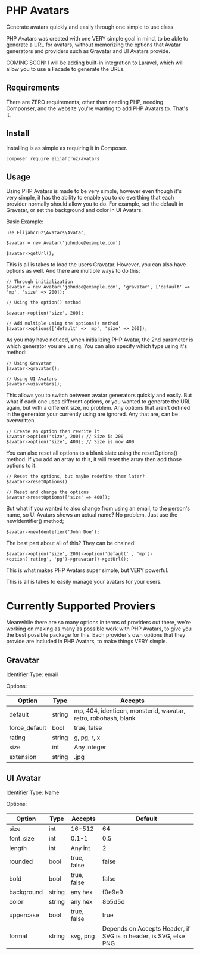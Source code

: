 # PHP Avatars
Generate avatars quickly and easily through one simple to use class.

PHP Avatars was created with one VERY simple goal in mind, to be able to generate a URL for avatars, without memorizing the options that Avatar generators and providers such as Gravatar and UI Avatars provide.

COMING SOON: I will be adding built-in integration to Laravel, which will allow you to use a Facade to generate the URLs.

## Requirements

There are ZERO requirements, other than needing PHP, needing Componser, and the website you're wanting to add PHP Avatars to. That's it.

## Install

Installing is as simple as requiring it in Composer.

````
composer require elijahcruz/avatars
````

## Usage

Using PHP Avatars is made to be very simple, however even though it's very simple, it has the ability to enable you to do everthing that each provider normally should allow you to do. For example, set the default in Gravatar, or set the background and color in UI Avatars.

Basic Example:

````
use Elijahcruz\Avatars\Avatar;

$avatar = new Avatar('johndoe@example.com')

$avatar->getUrl();

````

This is all is takes to load the users Gravatar. However, you can also have options as well. And there are multiple ways to do this:

````
// Through initialization
$avatar = new Avatar('johndoe@example.com', 'gravatar', ['default' => 'mp', 'size' => 200]);

// Using the option() method

$avatar->option('size', 200);

// Add multiple using the options() method
$avatar->options(['default' => 'mp', 'size' => 200]);
````

As you may have noticed, when initializing PHP Avatar, the 2nd parameter is which generator you are using. You can also specify which type using it's method:

````
// Using Gravatar
$avatar->gravatar();

// Using UI Avatars
$avatar->uiavatars();
````

This allows you to switch between avatar generators quickly and easily. But what if each one uses different options, or you wanted to generate the URL again, but with a different size, no problem. Any options that aren't defined in the generator your currently using are ignored. Any that are, can be overwritten.

````
// Create an option then rewrite it
$avatar->option('size', 200); // Size is 200
$avatar->option('size', 400); // Size is now 400
````

You can also reset all options to a blank slate using the resetOptions() method. If you add an array to this, it will reset the array then add those options to it.

````
// Reset the options, but maybe redefine them later?
$avatar->resetOptions()

// Reset and change the options
$avatar->resetOptions(['size' => 400]);
````

But what if you wanted to also change from using an email, to the person's name, so UI Avatars shows an actual name? No problem. Just use the newIdentifier() method;

````
$avatar->newIdentifier('John Doe');
````

The best part about all of this? They can be chained!

````
$avatar->option('size', 200)->option('default' , 'mp')->option('rating', 'pg')->gravatar()->getUrl();
````

This is what makes PHP Avatars super simple, but VERY powerful.

This is all is takes to easily manage your avatars for your users.

# Currently Supported Proviers

Meanwhile there are so many options in terms of providers out there, we're working on making as many as possible work with PHP Avatars, to give you the best possible package for this. Each provider's own options that they provide are included in PHP Avatars, to make things VERY simple.

## Gravatar

Identifier Type: email

Options:

| Option          | Type   | Accepts                                                        |
|-----------------|--------|----------------------------------------------------------------|
|  default        | string | mp, 404, identicon, monsterid, wavatar, retro, robohash, blank |
|  force_default  | bool   | true, false                                                    |
| rating          | string | g, pg, r, x                                                    |
| size            | int    | Any integer                                                    |
| extension       | string | .jpg                                                           |

## UI Avatar

Identifier Type: Name

Options:

| Option     | Type   | Accepts     | Default                                                          |
|------------|--------|-------------|------------------------------------------------------------------|
| size       | int    | 16-512      | 64                                                               |
| font_size  | int    | 0.1-1       | 0.5                                                              |
| length     | int    | Any int     | 2                                                                |
| rounded    | bool   | true, false | false                                                            |
| bold       | bool   | true, false | false                                                            |
| background | string | any hex     | f0e9e9                                                           |
| color      | string | any hex     | 8b5d5d                                                           |
| uppercase  | bool   | true, false | true                                                             |
| format     | string | svg, png    | Depends on Accepts Header, if SVG is in header, is SVG, else PNG |